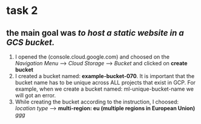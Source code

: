 # task 2
## the main goal was *to host a static website in a GCS bucket.*
1.  I opened the (console.cloud.google.com) and choosed on the *Navigation Menu* --> *Cloud Storage* --> *Bucket* and clicked on **create bucket**
2.  I created a bucket named: **example-bucket-070**. It is important that the bucket name has to be unique across ALL projects that exist in GCP. For example, when we create a bucket named: ml-unique-bucket-name we will got an error.
3. While creating the bucket according to the instruction, I choosed:
*location type* --> **multi-region: eu (multiple regions in European Union)**
*ggg*
